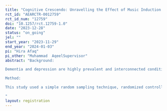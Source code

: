 ```yaml
---
title: "Cognitive Crescendo: Unravelling the Effect of Music Induction on Dementia and Depression-Associated Cognitive and Psychological Problems: An Experimental Study"
rct_id: "AEARCTR-0012759"
rct_id_num: "12759"
doi: "10.1257/rct.12759-1.0"
date: "2023-12-28"
status: "on_going"
jel: ""
start_year: "2023-11-29"
end_year: "2024-01-03"
pi: "Hira Afaq"
pi_other: "Muhammad  AqeelSupervisor"
abstract: "Background:
Dementia and depression are highly prevalent and interconnected conditions among adults and are associated with individuals’ distress and rising mental health conditions in Pakistan. Effective, saleable and feasible interventions are needed. Music based interventions have shown promising effects, but the current evidence base is inconclusive. The present study aimed to determine the effectiveness of different music interventions on the depressive symptoms of people with dementia and depression.
Method:
This study used a simple random sampling technique, randomized controlled trial. Thirty participants will be recruited from psychiatric departments in Rawalpindi. They will be equally divided into two groups: control group and experimental group. In controlled group (15 participants) the data will be collected from normal population and in experimental group (15 participants) the data will be collected from dementia patients having comorbid symptoms of depression. To assess the intervention four block designed will be created in which participants will experience positive and negative music-visual induction on Psychopy. The study employed a two-way factorial analysis of variance (ANOVA) to evaluate the effectiveness of music intervention in reducing symptoms, improving cognitive insight and enhancing quality of life.  
"
layout: registration
---
```


